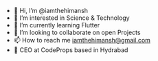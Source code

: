 - 👋 Hi, I’m @iamthehimansh
- 👀 I’m interested in Science & Technology
- 🌱 I’m currently learning Flutter
- 💞️ I’m looking to collaborate on open Projects
- 📫 How to reach me iamthehimansh@gmail.com
- 🚀 CEO at CodeProps based in Hydrabad

<!---
iamthehimansh/iamthehimansh is a ✨ special ✨ repository because its `README.md` (this file) appears on your GitHub profile.
You can click the Preview link to take a look at your changes.
--->

